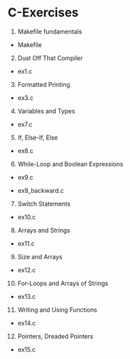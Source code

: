 # C-Exercises

1. Makefile fundamentals
  - Makefile
 
2. Dust Off That Compiler
  - ex1.c
  
3. Formatted Printing
  - ex3.c
  
4. Variables and Types
  - ex7.c
  
5. If, Else-If, Else
  - ex8.c
  
6. While-Loop and Boolean Expressions
  - ex9.c
  
  - ex9_backward.c
  
7. Switch Statements
  - ex10.c
  
8. Arrays and Strings
  - ex11.c
  
9. Size and Arrays
  - ex12.c

10. For-Loops and Arrays of Strings
  - ex13.c

11. Writing and Using Functions
  - ex14.c

12. Pointers, Dreaded Pointers
  - ex15.c
